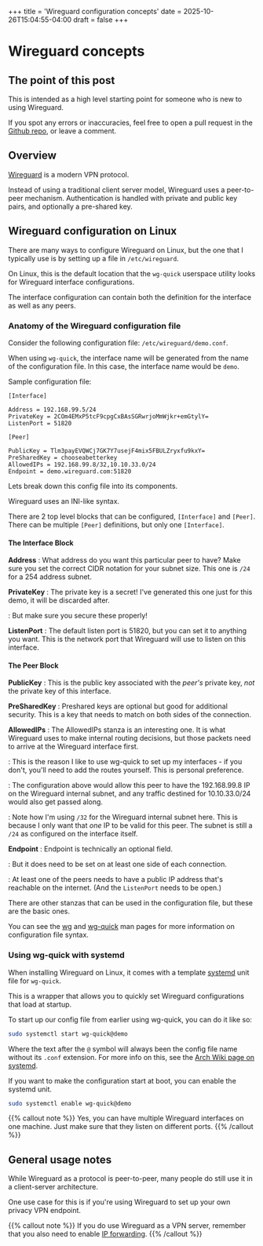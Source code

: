 +++
title = 'Wireguard configuration concepts'
date = 2025-10-26T15:04:55-04:00
draft = false
+++

# Wireguard concepts

## The point of this post

This is intended as a high level starting point for someone who is new to using Wireguard.

If you spot any errors or inaccuracies, feel free to open a pull request in the [Github repo](https://github.com/bladewdr/ssb-tech-blog), or leave a comment.

## Overview

[Wireguard](https://www.wireguard.com/) is a modern VPN protocol.

Instead of using a traditional client server model, Wireguard uses a peer-to-peer mechanism. Authentication is handled with private and public key pairs, and optionally a pre-shared key.

## Wireguard configuration on Linux

There are many ways to configure Wireguard on Linux, but the one that I typically use is by setting up a file in `/etc/wireguard`.

On Linux, this is the default location that the `wg-quick` userspace utility looks for Wireguard interface configurations.

The interface configuration can contain both the definition for the interface as well as any peers.

### Anatomy of the Wireguard configuration file

Consider the following configuration file: `/etc/wireguard/demo.conf`.

When using `wg-quick`, the interface name will be generated from the name of the configuration file. In this case, the interface name would be `demo`.

Sample configuration file:

```
[Interface]

Address = 192.168.99.5/24
PrivateKey = 2COm4EMxP5tcF9cpgCxBAsSGRwrjoMmWjkr+emGtylY=
ListenPort = 51820

[Peer]

PublicKey = Tlm3payEVQWCj7GK7Y7usejF4mix5FBULZryxfu9kxY=
PreSharedKey = chooseabetterkey
AllowedIPs = 192.168.99.8/32,10.10.33.0/24
Endpoint = demo.wireguard.com:51820
```

Lets break down this config file into its components.

Wireguard uses an INI-like syntax.

There are 2 top level blocks that can be configured, `[Interface]` and `[Peer]`. There can be multiple `[Peer]` definitions, but only one `[Interface]`.

#### The Interface Block

**Address**
: What address do you want this particular peer to have? Make sure you set the correct CIDR notation for your subnet size. This one is `/24` for a 254 address subnet.

**PrivateKey**
: The private key is a secret! I've generated this one just for this demo, it will be discarded after.

: But make sure you secure these properly!

**ListenPort**
: The default listen port is 51820, but you can set it to anything you want. This is the network port that Wireguard will use to listen on this interface.

#### The Peer Block

**PublicKey**
: This is the public key associated with the _peer's_ private key, _not_ the private key of this interface.

**PreSharedKey**
: Preshared keys are optional but good for additional security. This is a key that needs to match on both sides of the connection.

**AllowedIPs**
: The AllowedIPs stanza is an interesting one. It is what Wireguard uses to make internal routing decisions, but those packets need to arrive at the Wireguard interface first.

: This is the reason I like to use wg-quick to set up my interfaces - if you don't, you'll need to add the routes yourself. This is personal preference.

: The configuration above would allow this peer to have the 192.168.99.8 IP on the Wireguard internal subnet, and any traffic destined for 10.10.33.0/24 would also get passed along.

: Note how I'm using `/32` for the Wireguard internal subnet here. This is because I only want that _one_ IP to be valid for this peer. The subnet is still a `/24` as configured on the interface itself.

**Endpoint**
: Endpoint is technically an optional field.

: But it does need to be set on at least one side of each connection.

: At least one of the peers needs to have a public IP address that's reachable on the internet. (And the `ListenPort` needs to be open.)

There are other stanzas that can be used in the configuration file, but these are the basic ones.

You can see the [wg](https://www.man7.org/linux/man-pages/man8/wg.8.html) and [wg-quick](https://www.man7.org/linux/man-pages/man8/wg-quick.8.html) man pages for more information on configuration file syntax.

### Using wg-quick with systemd

When installing Wireguard on Linux, it comes with a template [systemd](https://en.wikipedia.org/wiki/Systemd) unit file for `wg-quick`.

This is a wrapper that allows you to quickly set Wireguard configurations that load at startup.

To start up our config file from earlier using wg-quick, you can do it like so:

```bash
sudo systemctl start wg-quick@demo
```

Where the text after the `@` symbol will always been the config file name without its `.conf` extension. For more info on this, see the [Arch Wiki page on systemd](https://wiki.archlinux.org/title/Systemd#Using_units).

If you want to make the configuration start at boot, you can enable the systemd unit.

```bash
sudo systemctl enable wg-quick@demo
```

{{% callout note %}}
Yes, you can have multiple Wireguard interfaces on one machine. Just make sure that they listen on different ports.
{{% /callout %}}

## General usage notes

While Wireguard as a protocol is peer-to-peer, many people do still use it in a client-server architecture.

One use case for this is if you're using Wireguard to set up your own privacy VPN endpoint.

{{% callout note %}}
If you do use Wireguard as a VPN server, remember that you also need to enable [IP forwarding](https://askubuntu.com/questions/311053/how-to-make-ip-forwarding-permanent).
{{% /callout %}}
